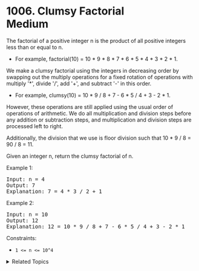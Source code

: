 # 1006. Clumsy Factorial<br> Medium

The factorial of a positive integer n is the product of all positive integers less than or equal to n.

- For example, factorial(10) = 10 * 9 * 8 * 7 * 6 * 5 * 4 * 3 * 2 * 1.

We make a clumsy factorial using the integers in decreasing order by swapping out the multiply operations for a fixed rotation of operations with multiply '*', divide '/', add '+', and subtract '-' in this order.

- For example, clumsy(10) = 10 * 9 / 8 + 7 - 6 * 5 / 4 + 3 - 2 * 1.

However, these operations are still applied using the usual order of operations of arithmetic. We do all multiplication and division steps before any addition or subtraction steps, and multiplication and division steps are processed left to right.

Additionally, the division that we use is floor division such that 10 * 9 / 8 = 90 / 8 = 11.

Given an integer n, return the clumsy factorial of n.

Example 1:

<pre>
Input: n = 4
Output: 7
Explanation: 7 = 4 * 3 / 2 + 1
</pre>

Example 2:

<pre>
Input: n = 10
Output: 12
Explanation: 12 = 10 * 9 / 8 + 7 - 6 * 5 / 4 + 3 - 2 * 1
</pre>

Constraints:

- `1 <= n <= 10^4`

<details>

<summary> Related Topics </summary>

-   `Stack`
-   `Math`

</details>